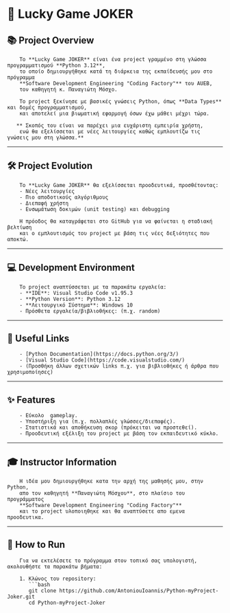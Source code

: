 # 🎲 Lucky Game JOKER

## 📚 Project Overview
        Το **Lucky Game JOKER** είναι ένα project γραμμένο στη γλώσσα προγραμματισμού **Python 3.12**, 
        το οποίο δημιουργήθηκε κατά τη διάρκεια της εκπαίδευσής μου στο πρόγραμμα 
        **Software Development Engineering "Coding Factory"** του AUEB, 
        τον καθηγητή κ. Παναγιώτη Μόσχο.  

        Το project ξεκίνησε με βασικές γνώσεις Python, όπως **Data Types** και δομές προγραμματισμού, 
        και αποτελεί μια βιωματική εφαρμογή όσων έχω μάθει μέχρι τώρα. 
        
       ** Σκοπός του είναι να παρέχει μια ευχάριστη εμπειρία χρήστη, 
        ενώ θα εξελίσσεται με νέες λειτουργίες καθώς εμπλουτίζω τις γνώσεις μου στη γλώσσα.**

---

## 🛠️ Project Evolution
        Το **Lucky Game JOKER** θα εξελίσσεται προοδευτικά, προσθέτοντας:
        - Νέες λειτουργίες
        - Πιο αποδοτικούς αλγόριθμους
        - Διεπαφή χρήστη
        - Ενσωμάτωση δοκιμών (unit testing) και debugging
        
        Η πρόοδος θα καταγράφεται στο GitHub για να φαίνεται η σταδιακή βελτίωση 
        και ο εμπλουτισμός του project με βάση τις νέες δεξιότητες που αποκτώ.

---

## 💻 Development Environment
        Το project αναπτύσσεται με τα παρακάτω εργαλεία:
        - **IDE**: Visual Studio Code v1.95.3  
        - **Python Version**: Python 3.12  
        - **Λειτουργικό Σύστημα**: Windows 10
        - Πρόσθετα εργαλεία/βιβλιοθήκες: (π.χ. random)

---

## 🔗 Useful Links
        - [Python Documentation](https://docs.python.org/3/)
        - [Visual Studio Code](https://code.visualstudio.com/)
        - (Προσθήκη άλλων σχετικών links π.χ. για βιβλιοθήκες ή άρθρα που χρησιμοποίησες)

---

## ✨ Features
        - Εύκολο  gameplay.
        - Υποστήριξη για (π.χ. πολλαπλές γλώσσες/διεπαφές).
        - Στατιστικά και αποθήκευση σκορ (πρόκειται να προστεθεί).
        - Προοδευτική εξέλιξη του project με βάση τον εκπαιδευτικό κύκλο.

---

## 🎓 Instructor Information
        Η ιδέα μου δημιουργήθηκε κατα την αρχή της μαθησής μου, στην Python, 
        απο τον καθηγητή **Παναγιώτη Μόσχου**, στο πλαίσιο του προγράμματος 
        **Software Development Engineering "Coding Factory"** 
        και το project υλοποιηθηκε και θα αναπτύσετε απο εμενα προοδευτικα.

---

## 🚀 How to Run
        Για να εκτελέσετε το πρόγραμμα στον τοπικό σας υπολογιστή, ακολουθήστε τα παρακάτω βήματα:
        
        1. Κλώνος του repository:
           ```bash
           git clone https://github.com/AntoniouIoannis/Python-myProject-Joker.git
           cd Python-myProject-Joker
